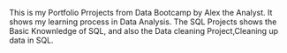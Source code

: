 This is my Portfolio Prrojects from Data Bootcamp by Alex the Analyst. It shows my learning process in Data Analysis.
The SQL Projects shows the Basic Knownledge of SQL, and also the Data cleaning Project,Cleaning up data in SQL.
